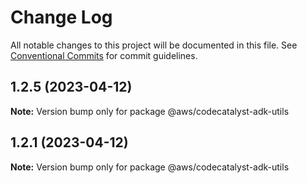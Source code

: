 # Change Log

All notable changes to this project will be documented in this file.
See [Conventional Commits](https://conventionalcommits.org) for commit guidelines.

## 1.2.5 (2023-04-12)

**Note:** Version bump only for package @aws/codecatalyst-adk-utils





## 1.2.1 (2023-04-12)

**Note:** Version bump only for package @aws/codecatalyst-adk-utils
